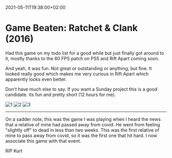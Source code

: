 2021-05-11T19:38:00+02:00
# Game Beaten: Ratchet & Clank (2016)

Had this game on my todo list for a good while but just finally got around to it, mostly thanks to the 60 FPS patch on PS5 and Rift Apart coming soon.

And yeah, it was fun. Not great or outstanding or anything, but fine. It looked really good which makes me very curious in Rift Apart which apparently looks even better.

Don't have much else to say. If you want a Sunday project this is a good candidate. Its fun and pretty short (12 hours for me).

![1](https://lambdan.se/img/2021-05-11_19-43-29.965480.png)
![2](https://lambdan.se/img/2021-05-11_19-43-21.025871.png)
![3](https://lambdan.se/img/2021-05-11_19-43-42.232043.png)

--------------------------

On a sadder note, this was the game I was playing when I heard the news that a relative of mine had passed away from covid. He went from feeling "slightly off" to dead in less than two weeks. This was the first relative of mine to pass away from covid, so it was the first one that hit hard. I now associate this game with that event.

RIP Kurt